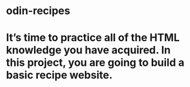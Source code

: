 # odin-recipes
# It’s time to practice all of the HTML knowledge you have acquired. In this project, you are going to build a basic recipe website.